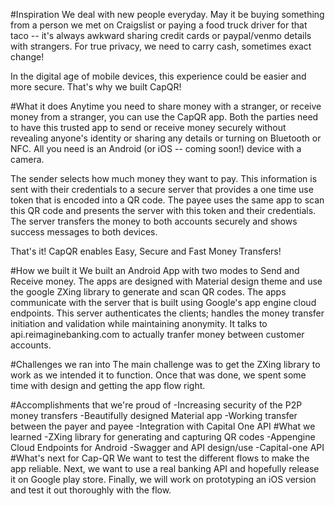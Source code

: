#Inspiration
We deal with new people everyday. May it be buying something from a person we met on Craigslist or paying a food truck driver for that taco -- it's always awkward sharing credit cards or paypal/venmo details with strangers. For true privacy, we need to carry cash, sometimes exact change!

In the digital age of mobile devices, this experience could be easier and more secure. That's why we built CapQR!

#What it does
Anytime you need to share money with a stranger, or receive money from a stranger, you can use the CapQR app. Both the parties need to have this trusted app to send or receive money securely without revealing anyone's identity or sharing any details or turning on Bluetooth or NFC. All you need is an Android (or iOS -- coming soon!) device with a camera.

The sender selects how much money they want to pay. This information is sent with their credentials to a secure server that provides a one time use token that is encoded into a QR code. The payee uses the same app to scan this QR code and presents the server with this token and their credentials. The server transfers the money to both accounts securely and shows success messages to both devices.

That's it! CapQR enables Easy, Secure and Fast Money Transfers!

#How we built it
We built an Android App with two modes to Send and Receive money. The apps are designed with Material design theme and use the google ZXing library to generate and scan QR codes. The apps communicate with the server that is built using Google's app engine cloud endpoints. This server authenticates the clients; handles the money transfer initiation and validation while maintaining anonymity. It talks to api.reimaginebanking.com to actually tranfer money between customer accounts.

#Challenges we ran into
The main challenge was to get the ZXing library to work as we intended it to function. Once that was done, we spent some time with design and getting the app flow right.

#Accomplishments that we're proud of
-Increasing security of the P2P money transfers
-Beautifully designed Material app
-Working transfer between the payer and payee
-Integration with Capital One API
#What we learned
-ZXing library for generating and capturing QR codes
-Appengine Cloud Endpoints for Android
-Swagger and API design/use
-Capital-one API
#What's next for Cap-QR
We want to test the different flows to make the app reliable. Next, we want to use a real banking API and hopefully release it on Google play store. Finally, we will work on prototyping an iOS version and test it out thoroughly with the flow.
